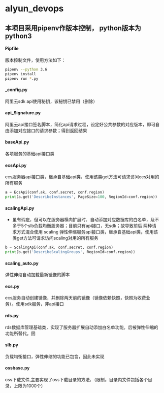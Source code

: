 # alyun_devops
## 本项目采用pipenv作版本控制， python版本为python3
#### Pipfile
版本控制文件，使用方法如下：
```bash
pipenv --python 3.6
pipenv install
pipenv run *.py
```
#### _config.py
阿里云sdk api使用秘钥，该秘钥已禁用（删除）
#### api_Signature.py
阿里云api接口签名脚本，简化api请求过程，设定好公共参数的对应版本，即可自由添加对应接口的请求参数；得到返回结果

#### baseApi.py
各项服务的基础api接口类
#### ecsApi.py
ecs服务器api接口类，继承自基础api类，使用该类get方法可请求访问ecs对用的所有服务
```python
a = EcsApi(conf.ak, conf.secret, conf.region)
print(a.get('DescribeInstances', PageSize=100, RegionId=conf.region))
```
#### scalingApi.py
- 虽有瑕疵，但可以在服务器横向扩展时，自动添加对应数据库的白名单，及不多于5个slb负载均衡服务器；目前只有api接口，无sdk；故导致前后
两种请求方式混合使用
scaling 弹性伸缩服务api接口类，继承自基础api类，使用该类get方法可请求访问scaling对用的所有服务
```python
b = ScalingApi(conf.ak, conf.secret, conf.region)
print(b.get('DescribeScalingGroups', RegionId=conf.region))
````
#### scaling_auto.py
弹性伸缩自动加载最新镜像的脚本
#### ecs.py
ecs服务自动创建镜像，并删除两天前的镜像（镜像依赖快照，快照为收费业务）。使用sdk服务，非api接口
#### rds.py
rds数据库管理基础类，实现了服务器扩展自动添加白名单功能，后被弹性伸缩的功能所替代。囧
#### slb.py
负载均衡接口，弹性伸缩的功能已包含，因此未实现
#### ossbase.py
oss下载文件,主要实现了oss下载目录的方法，（限制，目录内文件包括各个目录，上限为1000个）